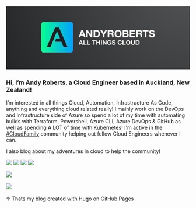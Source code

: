 ![cover image](coverimage.jpg)

### Hi, I’m Andy Roberts, a Cloud Engineer based in Auckland, New Zealand!

I’m interested in all things Cloud, Automation, Infrastructure As Code, anything and everything cloud related really!  I mainly work on the DevOps and Infrastructure side of Azure so spend a lot of my time with automating builds with Terraform, Powershell, Azure CLI, Azure DevOps & GitHub as well as spending A LOT of time with Kubernetes!  I'm active in the [#CloudFamily](https://twitter.com/search?q=%23CloudFamily) community helping out fellow Cloud Engineers whenever I can.

I also blog about my adventures in cloud to help the community!

[![](https://img.shields.io/badge/website-000000?style=for-the-badge&logo=About.me&logoColor=white)](https://andyroberts.nz/)
[![](https://img.shields.io/badge/Twitter-1DA1F2?style=for-the-badge&logo=twitter&logoColor=white)](https://twitter.com/andyr2319) 
[![](https://img.shields.io/badge/Gmail-D14836?style=for-the-badge&logo=gmail&logoColor=white)](mailto:andyr8939@gmail.com) 
[![](https://img.shields.io/badge/LinkedIn-0077B5?style=for-the-badge&logo=linkedin&logoColor=white)](https://www.linkedin.com/in/andy-roberts8939/)

![](https://github-readme-stats.vercel.app/api?username=andyr8939)

![](https://github-readme-stats.vercel.app/api/top-langs/?username=andyr8939)

&uarr; Thats my blog created with Hugo on GitHub Pages
<!---
andyr8939/andyr8939 is a ✨ special ✨ repository because its `README.md` (this file) appears on your GitHub profile.
You can click the Preview link to take a look at your changes.
--->
